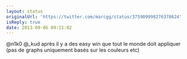 ```yaml
---
layout: status
originalUrl: 'https://twitter.com/marcgg/status/375909998276378624'
isReply: true
date: 2013-09-06 09:15:02
---
```


@n1k0 @_kud après il y a des easy win que tout le monde doit appliquer (pas de graphs uniquement basés sur les couleurs etc)
